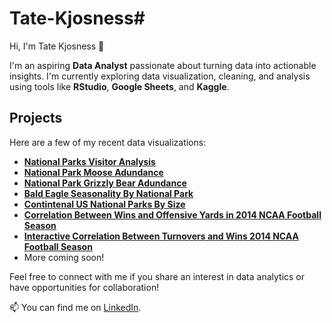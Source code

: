# Tate-Kjosness# 

Hi, I'm Tate Kjosness 👋

I'm an aspiring **Data Analyst** passionate about turning data into actionable insights. 
I'm currently exploring data visualization, cleaning, and analysis using tools like **RStudio**, **Google Sheets**, and **Kaggle**.


## Projects

Here are a few of my recent data visualizations:

- **[National Parks Visitor Analysis](https://github.com/DataTater/Tate-Kjosness/blob/main/National%20Parks%20visitor%20numbers%202021.png)**
- **[National Park Moose Adundance](https://github.com/DataTater/Tate-Kjosness/blob/main/Moose%20Abundance%20by%20National%20Park.png)**
- **[National Park Grizzly Bear Adundance](https://github.com/DataTater/Tate-Kjosness/blob/main/Grizzly%20Bear%20Abundance%20by%20National%20Park.png)**
- **[Bald Eagle Seasonality By National Park](https://github.com/DataTater/Tate-Kjosness/blob/main/Bald%20Eagle%20Seasonality%20By%20National%20Park.png)**
- **[Contintenal US National Parks By Size](https://github.com/DataTater/Tate-Kjosness/blob/main/Contintenal%20US%20National%20Parks%20By%20Size.png)**
- **[Correlation Between Wins and Offensive Yards in 2014 NCAA Football Season](https://github.com/DataTater/Tate-Kjosness/blob/main/Correlation%20Between%20Wins%20and%20Offensive%20Yards.png)**
- **[Interactive Correlation Between Turnovers and Wins 2014 NCAA Football Season](https://github.com/DataTater/Tate-Kjosness/blob/main/Interactive%20Correlation%20Between%20Turnovers%20and%20Wins%202014%20NCAA%20Football%20Season.html)**
- More coming soon!

Feel free to connect with me if you share an interest in data analytics or have opportunities for collaboration!

📫 You can find me on [LinkedIn](https://www.linkedin.com/in/tatekjosness).
